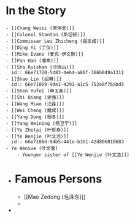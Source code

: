 # In the Story
	- [[Chang Weisi (常伟思)]]
	- [[Colonel Stanton (斯坦顿)]]
	- [[Commissar Lei Zhicheng (雷志成)]]
	- [[Ding Yi (丁仪)]]
	- [[Mike Evans (麦克·伊文斯)]]
	- [[Pan Han (潘寒)]]
	- [[Sha Ruishan (沙瑞山)]]
	  id:: 66e71720-5d83-4eb4-a86f-366b049a1311
	- [[Shao Lin (绍琳)]]
	  id:: 66e71069-9de1-4291-a1c5-752e8f76abd5
	- [[Shen Yufei (申玉菲)]]
	- [[Shi Qiang (史强)]]
	- [[Wang Miao (汪淼)]]
	- [[Wei Cheng (魏成)]]
	- [[Yang Dong (杨冬)]]
	- [[Yang Weining (杨卫宁)]]
	- [[Ye Zhetai (叶哲泰)]]
	- [[Ye Wenjie (叶文洁)]]
	  id:: 66e7108d-94b5-441e-b3b1-42d806010683
	- Ye Wenxue (叶文雪)
		- Younger sister of [[Ye Wenjie (叶文洁)]]
- # Famous Persons
	- [[Mao Zedong (毛泽东)]]
	-
-